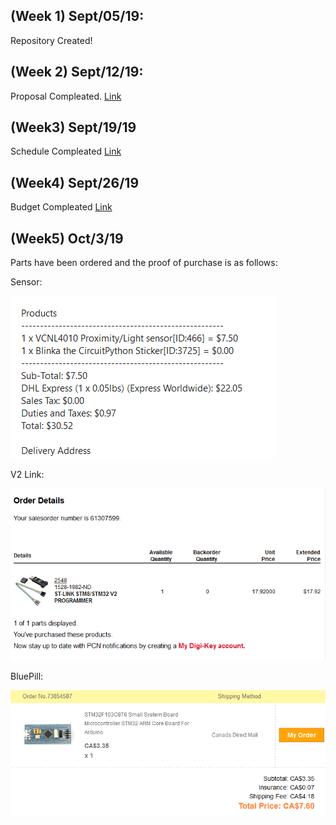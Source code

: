 (Week 1) Sept/05/19:
-----------
Repository Created!

(Week 2) Sept/12/19:
-----------
Proposal Compleated. [Link](https://github.com/asperham/Parts-Crib/blob/master/Documentation/ProjectProposal%20Colin%20LeDonne%20Parts%20Crib.pdf)

(Week3) Sept/19/19
------------
Schedule Compleated [Link](https://github.com/asperham/Parts-Crib/blob/master/Documentation/Colin%20Project%20Schedual.mpp)

(Week4) Sept/26/19
-----------
Budget Compleated [Link](https://github.com/asperham/Parts-Crib/blob/master/Documentation/Budget.xlsx)

(Week5) Oct/3/19
-----------
Parts have been ordered and the proof of purchase is as follows:

Sensor:

![Image of Sensor](https://github.com/asperham/Parts-Crib/blob/master/Images/Sensor.png)

V2 Link:

![Image of V2 link](https://github.com/asperham/Parts-Crib/blob/master/Images/V2.png)

BluePill:

![Image of M32 breakout](https://github.com/asperham/Parts-Crib/blob/master/Images/M32.png)
